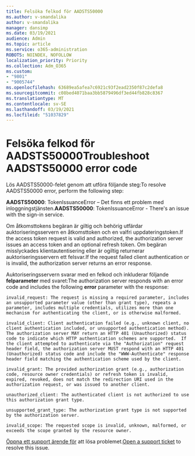 ```yaml
---
title: Felsöka felkod för AADSTS50000
ms.author: v-smandalika
author: v-smandalika
manager: dansimp
ms.date: 03/19/2021
audience: Admin
ms.topic: article
ms.service: o365-administration
ROBOTS: NOINDEX, NOFOLLOW
localization_priority: Priority
ms.collection: Adm_O365
ms.custom:
- "9801"
- "9005744"
ms.openlocfilehash: 63689ea5afea7c6921c93f2ead2350f87c2defa8
ms.sourcegitcommit: c08bed4071baa3bb5879496df3ed44fb828c8367
ms.translationtype: MT
ms.contentlocale: sv-SE
ms.lasthandoff: 03/19/2021
ms.locfileid: "51037829"
---
```

# <a name="troubleshoot-aadsts50000-error-code"></a><span data-ttu-id="e6a5d-102">Felsöka felkod för AADSTS50000</span><span class="sxs-lookup"><span data-stu-id="e6a5d-102">Troubleshoot AADSTS50000 error code</span></span>

<span data-ttu-id="e6a5d-103">Lös AADSTS50000-felet genom att utföra följande steg:</span><span class="sxs-lookup"><span data-stu-id="e6a5d-103">To resolve AADSTS50000 error, perform the following step:</span></span>

<span data-ttu-id="e6a5d-104">**AADSTS50000**: TokenIssuanceError – Det finns ett problem med inloggningstjänsten.</span><span class="sxs-lookup"><span data-stu-id="e6a5d-104">**AADSTS50000**: TokenIssuanceError - There's an issue with the sign-in service.</span></span>

<span data-ttu-id="e6a5d-105">Om åtkomsttokens begäran är giltig och behörig utfärdar auktoriseringsservern en åtkomsttoken och en valfri uppdateringstoken.</span><span class="sxs-lookup"><span data-stu-id="e6a5d-105">If the access token request is valid and authorized, the authorization server issues an access token and an optional refresh token.</span></span> <span data-ttu-id="e6a5d-106">Om begäran misslyckades klientautentisering eller är ogiltig returnerar auktoriseringsservern ett felsvar.</span><span class="sxs-lookup"><span data-stu-id="e6a5d-106">If the request failed client authentication or is invalid, the authorization server returns an error response.</span></span>

<span data-ttu-id="e6a5d-107">Auktoriseringsservern svarar med en felkod och inkluderar följande **felparameter** med svaret:</span><span class="sxs-lookup"><span data-stu-id="e6a5d-107">The authorization server responds with an error code and includes the following **error** parameter with the response:</span></span>

`invalid_request: The request is missing a required parameter, includes an unsupported parameter value (other than grant type), repeats a parameter, includes multiple credentials, utilizes more than one mechanism for authenticating the client, or is otherwise malformed.`

`invalid_client: Client authentication failed (e.g., unknown client, no client authentication included, or unsupported authentication method).  The authorization server MAY return an HTTP 401 (Unauthorized) status code to indicate which HTTP authentication schemes are supported.  If the client attempted to authenticate via the "Authorization" request header field, the authorization server MUST respond with an HTTP 401 (Unauthorized) status code and include the "WWW-Authenticate" response header field matching the authentication scheme used by the client.`

`invalid_grant: The provided authorization grant (e.g., authorization code, resource owner credentials) or refresh token is invalid, expired, revoked, does not match the redirection URI used in the authorization request, or was issued to another client.`

`unauthorized_client: The authenticated client is not authorized to use this authorization grant type.`

`unsupported_grant_type: The authorization grant type is not supported by the authorization server.`

`invalid_scope: The requested scope is invalid, unknown, malformed, or exceeds the scope granted by the resource owner.`

<span data-ttu-id="e6a5d-108">[Öppna ett support ärende för](https://docs.microsoft.com/azure/active-directory/fundamentals/active-directory-troubleshooting-support-howto) att lösa problemet.</span><span class="sxs-lookup"><span data-stu-id="e6a5d-108">[Open a support ticket](https://docs.microsoft.com/azure/active-directory/fundamentals/active-directory-troubleshooting-support-howto) to resolve this issue.</span></span>